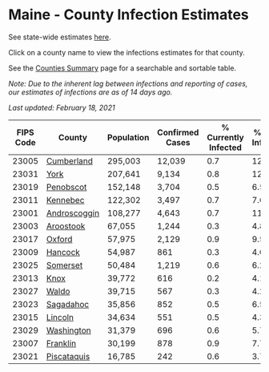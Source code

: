 # Maine - County Infection Estimates

See state-wide estimates [here](/infections/us-me).

Click on a county name to view the infections estimates for that county.

See the [Counties Summary](/infections/summary-counties) page for a searchable and sortable table.

*Note: Due to the inherent lag between infections and reporting of cases, our estimates of infections are as of 14 days ago.*

*Last updated: February 18, 2021*

|   FIPS Code |                       County |   Population |   Confirmed Cases |   % Currently Infected |   % Total Infected |
|-------------|------------------------------|--------------|-------------------|------------------------|--------------------|
|       23005 |     [Cumberland](cumberland) |      295,003 |            12,039 |                    0.7 |               12.0 |
|       23031 |                 [York](york) |      207,641 |             9,134 |                    0.8 |               12.0 |
|       23019 |       [Penobscot](penobscot) |      152,148 |             3,704 |                    0.5 |                6.5 |
|       23011 |         [Kennebec](kennebec) |      122,302 |             3,497 |                    0.7 |                7.6 |
|       23001 | [Androscoggin](androscoggin) |      108,277 |             4,643 |                    0.7 |               11.7 |
|       23003 |       [Aroostook](aroostook) |       67,055 |             1,244 |                    0.3 |                4.8 |
|       23017 |             [Oxford](oxford) |       57,975 |             2,129 |                    0.9 |                9.5 |
|       23009 |           [Hancock](hancock) |       54,987 |               861 |                    0.3 |                4.0 |
|       23025 |         [Somerset](somerset) |       50,484 |             1,219 |                    0.6 |                6.2 |
|       23013 |                 [Knox](knox) |       39,772 |               616 |                    0.2 |                4.1 |
|       23027 |               [Waldo](waldo) |       39,715 |               567 |                    0.3 |                4.2 |
|       23023 |       [Sagadahoc](sagadahoc) |       35,856 |               852 |                    0.5 |                6.5 |
|       23015 |           [Lincoln](lincoln) |       34,634 |               551 |                    0.5 |                4.3 |
|       23029 |     [Washington](washington) |       31,379 |               696 |                    0.6 |                5.7 |
|       23007 |         [Franklin](franklin) |       30,199 |               878 |                    0.9 |                7.7 |
|       23021 |   [Piscataquis](piscataquis) |       16,785 |               242 |                    0.6 |                3.7 |